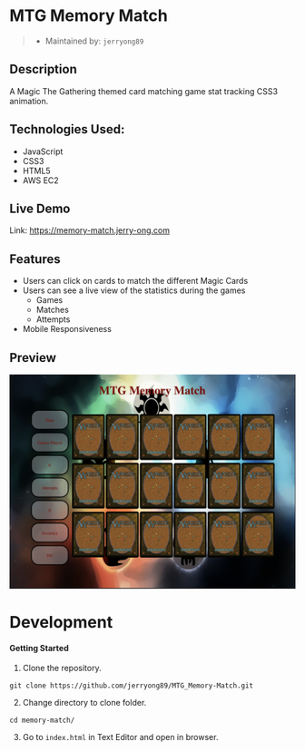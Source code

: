 # MTG Memory Match
> - Maintained by: `jerryong89`

## Description 
A Magic The Gathering themed card matching game stat tracking CSS3 animation.

## Technologies Used:
- JavaScript
- CSS3
- HTML5
- AWS EC2

## Live Demo
Link: https://memory-match.jerry-ong.com

## Features
- Users can click on cards to match the different Magic Cards
- Users can see a live view of the statistics during the games
    - Games
    - Matches
    - Attempts
- Mobile Responsiveness

## Preview
![alt text](https://github.com/jerryong89/MTG_Memory_Match/blob/master/example.png)

# Development
#### Getting Started

1. Clone the repository.

```shell
git clone https://github.com/jerryong89/MTG_Memory-Match.git
```

2. Change directory to clone folder.

```shell
cd memory-match/
```

3. Go to `index.html` in Text Editor and open in browser.
